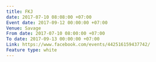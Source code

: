 ```yaml
---
title: FKJ
date: 2017-07-10 08:08:00 +07:00
Event date: 2017-09-12 00:00:00 +07:00
Venue: Savage
From date: 2017-07-10 08:00:00 +07:00
To date: 2017-09-13 00:00:00 +07:00
Link: https://www.facebook.com/events/442516159437742/
Feature type: white
---
```


